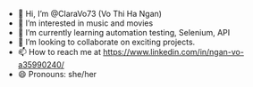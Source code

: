 - 👋 Hi, I’m @ClaraVo73 (Vo Thi Ha Ngan)
- 👀 I’m interested in music and movies
- 🌱 I’m currently learning automation testing, Selenium, API
- 💞️ I’m looking to collaborate on exciting projects.
- 📫 How to reach me at https://www.linkedin.com/in/ngan-vo-a35990240/
- 😄 Pronouns: she/her

<!---
ClaraVo73/ClaraVo73 is a ✨ special ✨ repository because its `README.md` (this file) appears on your GitHub profile.
You can click the Preview link to take a look at your changes.
--->

